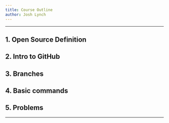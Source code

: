 ```yaml
---
title: Course Outline
author: Josh Lynch
---
```


---

## 1. Open Source Definition
## 2. Intro to GitHub
## 3. Branches
## 4. Basic commands
## 5. Problems

---
